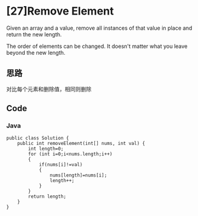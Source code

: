 # [27]Remove Element

Given an array and a value, remove all instances of that value in place and return the new length.

The order of elements can be changed. It doesn't matter what you leave beyond the new length.

## 思路
对比每个元素和删除值，相同则删除


## Code


### Java

```
public class Solution {
    public int removeElement(int[] nums, int val) {
        int length=0;
        for (int i=0;i<nums.length;i++)
        {
            if(nums[i]!=val)
            {
                nums[length]=nums[i];
                length++;
            }
        }
        return length; 
    }
}
```
